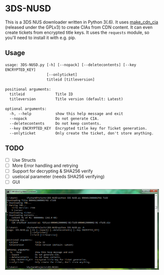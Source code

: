 3DS-NUSD
========
This is a 3DS NUS downloader written in Python 3(.6). It uses [make_cdn_cia](https://github.com/Tiger21820/ctr_toolkit/tree/master/make_cdn_cia) (released under the GPLv3) to create CIAs from CDN content. It can even create tickets from encrypted title keys.
It uses the `requests` module, so you'll need to install it with e.g. pip.

## Usage
```
usage: 3DS-NUSD.py [-h] [--nopack] [--deletecontents] [--key ENCRYPTED_KEY]
                   [--onlyticket]
                   titleid [titleversion]

positional arguments:
  titleid              Title ID
  titleversion         Title version (default: Latest)

optional arguments:
  -h, --help           show this help message and exit
  --nopack             Do not generate CIA.
  --deletecontents     Do not keep contents.
  --key ENCRYPTED_KEY  Encrypted title key for Ticket generation.
  --onlyticket         Only create the ticket, don't store anything.
  ```
  
  ## TODO
  - [ ] Use Structs
  - [ ] More Error handling and retrying
  - [ ] Support for decrypting & SHA256 verify
  - [ ] uselocal parameter (needs SHA256 verifying)
  - [ ] GUI
  
  ![Screenshot](screenshot.png?raw=true)